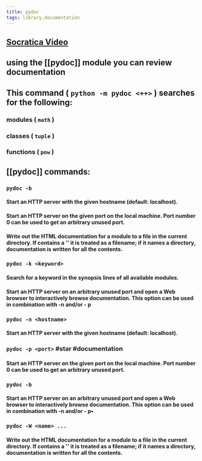 ```yaml
---
title: pydoc
tags: library,documentation
---
```

## [Socratica Video](https://www.youtube.com/watch?v=URBSvqib0xw&ab_channel=Socratica)
## using the [[pydoc]] module you can review documentation
## This command ( `python -m pydoc <++>` ) searches for the following:
### modules ( `math` )
### classes ( `tuple` )
### functions ( `pow` )
## [[pydoc]] commands:
### `pydoc -b`
#### Start an HTTP server with the given hostname (default: localhost).
#### Start an HTTP server on the given port on the local machine. Port number 0 can be used to get an arbitrary unused port.
#### Write out the HTML documentation for a module to a file in the current directory. If <name> contains a '' it is treated as a filename; if it names a directory, documentation is written for all the contents.
### `pydoc -k <keyword>`
#### Search for a keyword in the synopsis lines of all available modules.
#### Start an HTTP server on an arbitrary unused port and open a Web browser to interactively browse documentation. This option can be used in combination with -n and/or - p
### `pydoc -n <hostname>`
#### Start an HTTP server with the given hostname (default: localhost).
### `pydoc -p <port>` #star #documentation
#### Start an HTTP server on the given port on the local machine. Port number 0 can be used to get an arbitrary unused port.
### `pydoc -b`
#### Start an HTTP server on an arbitrary unused port and open a Web browser to interactively browse documentation. This option can be used in combination with -n and/or - p•
### `pydoc -W <name> ...`
#### Write out the HTML documentation for a module to a file in the current directory. If <name> contains a '' it is treated as a filename; if it names a directory, documentation is written for all the contents.